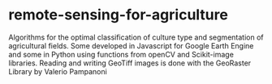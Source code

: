 # remote-sensing-for-agriculture
Algorithms for the optimal classification of culture type and segmentation of agricultural fields. Some developed in Javascript for Google Earth Engine and some in Python using functions from openCV and Scikit-image libraries. Reading and writing GeoTiff images is done with the GeoRaster Library by Valerio Pampanoni
